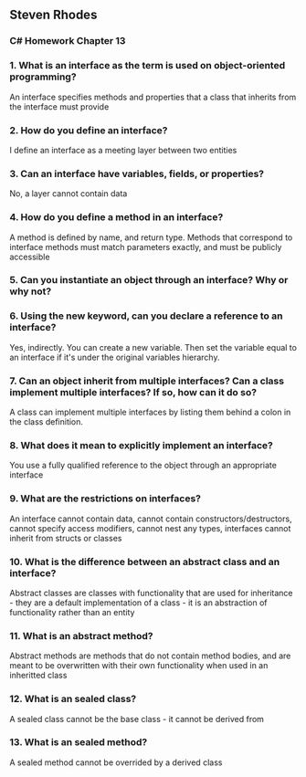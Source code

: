 ## Steven Rhodes
### C# Homework Chapter 13

### 1. What is an interface as the term is used on object-oriented programming?
An interface specifies methods and properties that a class that inherits from the interface must provide

### 2. How do you define an interface?
I define an interface as a meeting layer between two entities

### 3. Can an interface have variables, fields, or properties?
No, a layer cannot contain data

### 4. How do you define a method in an interface?
A method is defined by name, and return type. Methods that correspond to interface methods must match parameters exactly, and must be publicly accessible

### 5. Can you instantiate an object through an interface? Why or why not?


### 6. Using the new keyword, can you declare a reference to an interface?
Yes, indirectly. You can create a new variable. Then set the variable equal to an interface if it's under the original variables hierarchy.

### 7. Can an object inherit from multiple interfaces? Can a class implement multiple interfaces? If so, how can it do so?
A class can implement multiple interfaces by listing them behind a colon in the class definition.

### 8. What does it mean to explicitly implement an interface?
You use a fully qualified reference to the object through an appropriate interface

### 9. What are the restrictions on interfaces?
An interface cannot contain data, cannot contain constructors/destructors, cannot specify access modifiers, cannot nest any types, interfaces cannot inherit from structs or classes

### 10. What is the difference between an abstract class and an interface?
Abstract classes are classes with functionality that are used for inheritance - they are a default implementation of a class - it is an abstraction of functionality rather than an entity

### 11. What is an abstract method?
Abstract methods are methods that do not contain method bodies, and are meant to be overwritten with their own functionality when used in an inheritted class

### 12. What is an sealed class?
A sealed class cannot be the base class - it cannot be derived from

### 13. What is an sealed method?
A sealed method cannot be overrided by a derived class

